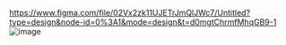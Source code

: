 https://www.figma.com/file/02Vx2zk11UJETrJmQlJWc7/Untitled?type=design&node-id=0%3A1&mode=design&t=d0mgtChrmfMhqGB9-1
![image](https://github.com/sahan-d-create/my-to-do-app/assets/75004301/a774a1aa-2a12-4c31-a33d-4a252ea382e6)
